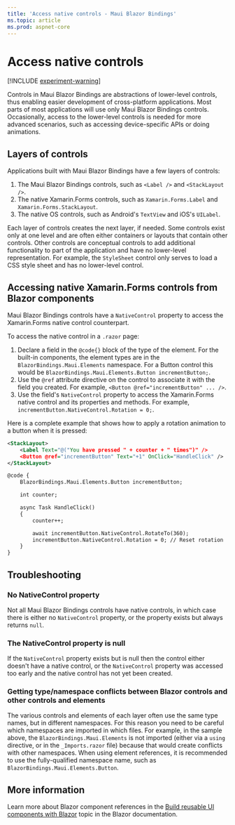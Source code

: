 ```yaml
---
title: 'Access native controls - Maui Blazor Bindings'
ms.topic: article
ms.prod: aspnet-core
---
```


# Access native controls

[!INCLUDE [experiment-warning](../includes/experiment-warning.md)]

Controls in Maui Blazor Bindings are abstractions of lower-level controls, thus enabling easier development of cross-platform applications. Most parts of most applications will use only Maui Blazor Bindings controls. Occasionally, access to the lower-level controls is needed for more advanced scenarios, such as accessing device-specific APIs or doing animations.

## Layers of controls

Applications built with Maui Blazor Bindings have a few layers of controls:

1. The Maui Blazor Bindings controls, such as `<Label />` and `<StackLayout />`.
2. The native Xamarin.Forms controls, such as `Xamarin.Forms.Label` and `Xamarin.Forms.StackLayout`.
3. The native OS controls, such as Android's `TextView` and iOS's `UILabel`.

Each layer of controls creates the next layer, if needed. Some controls exist only at one level and are often either containers or layouts that contain other controls. Other controls are conceptual controls to add additional functionality to part of the application and have no lower-level representation. For example, the `StyleSheet` control only serves to load a CSS style sheet and has no lower-level control.

## Accessing native Xamarin.Forms controls from Blazor components

Maui Blazor Bindings controls have a `NativeControl` property to access the Xamarin.Forms native control counterpart.

To access the native control in a `.razor` page:

1. Declare a field in the `@code{}` block of the type of the element. For the built-in components, the element types are in the `BlazorBindings.Maui.Elements` namespace. For a Button control this would be `BlazorBindings.Maui.Elements.Button incrementButton;`.
1. Use the `@ref` attribute directive on the control to associate it with the field you created. For example, `<Button @ref="incrementButton" ... />`.
1. Use the field's `NativeControl` property to access the Xamarin.Forms native control and its properties and methods. For example, `incrementButton.NativeControl.Rotation = 0;`.

Here is a complete example that shows how to apply a rotation animation to a button when it is pressed:

```xml
<StackLayout>
    <Label Text="@("You have pressed " + counter + " times")" />
    <Button @ref="incrementButton" Text="+1" OnClick="HandleClick" />
</StackLayout>

@code {
    BlazorBindings.Maui.Elements.Button incrementButton;

    int counter;

    async Task HandleClick()
    {
        counter++;

        await incrementButton.NativeControl.RotateTo(360);
        incrementButton.NativeControl.Rotation = 0; // Reset rotation
    }
}
```

## Troubleshooting

### No NativeControl property

Not all Maui Blazor Bindings controls have native controls, in which case there is either no `NativeControl` property, or the property exists but always returns `null`.

### The NativeControl property is null

If the `NativeControl` property exists but is null then the control either doesn't have a native control, or the `NativeControl` property was accessed too early and the native control has not yet been created.

### Getting type/namespace conflicts between Blazor controls and other controls and elements

The various controls and elements of each layer often use the same type names, but in different namespaces. For this reason you need to be careful which namespaces are imported in which files. For example, in the sample above, the `BlazorBindings.Maui.Elements` is not imported (either via a `using` directive, or in the `_Imports.razor` file) because that would create conflicts with other namespaces. When using element references, it is recommended to use the fully-qualified namespace name, such as `BlazorBindings.Maui.Elements.Button`.

## More information

Learn more about Blazor component references in the [Build reusable UI components with Blazor](https://docs.microsoft.com/dotnet/architecture/blazor-for-web-forms-developers/components#capture-component-references) topic in the Blazor documentation.
